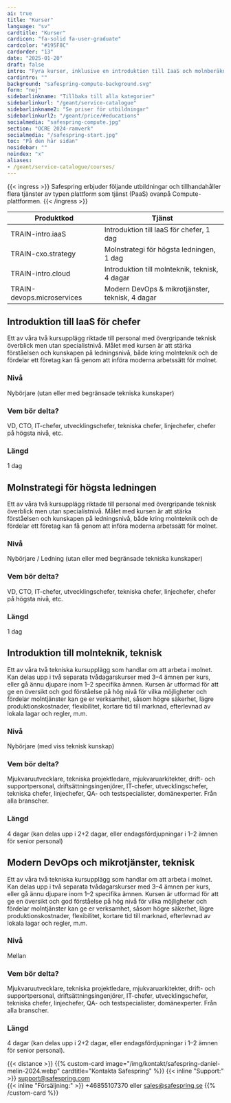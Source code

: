```yaml
---
ai: true
title: "Kurser"
language: "sv"
cardtitle: "Kurser"
cardicon: "fa-solid fa-user-graduate"
cardcolor: "#195F8C"
cardorder: "13"
date: "2025-01-20"
draft: false
intro: "Fyra kurser, inklusive en introduktion till IaaS och molnberäkning"
cardintro: ""
background: "safespring-compute-background.svg"
form: "nej"
sidebarlinkname: "Tillbaka till alla kategorier"
sidebarlinkurl: "/geant/service-catalogue"
sidebarlinkname2: "Se priser för utbildningar"
sidebarlinkurl2: "/geant/price/#educations"
socialmedia: "safespring-compute.jpg"
section: "OCRE 2024-ramverk"
socialmedia: "/safespring-start.jpg"
toc: "På den här sidan"
nosidebar: ""
noindex: "x"
aliases:
- /geant/service-catalogue/courses/
---
```

{{< ingress >}}
Safespring erbjuder följande utbildningar och tillhandahåller flera tjänster av typen plattform som tjänst (PaaS) ovanpå Compute-plattformen.
{{< /ingress >}}

| Produktkod                | Tjänst                                               |
| ------------------------- | ---------------------------------------------------- |
| TRAIN-intro.iaaS          | Introduktion till IaaS för chefer, 1 dag            |
| TRAIN-cxo.strategy        | Molnstrategi för högsta ledningen, 1 dag            |
| TRAIN-intro.cloud         | Introduktion till molnteknik, teknisk, 4 dagar      |
| TRAIN-devops.microservices| Modern DevOps & mikrotjänster, teknisk, 4 dagar     |

## Introduktion till IaaS för chefer

Ett av våra två kursupplägg riktade till personal med övergripande teknisk överblick men utan specialistnivå. Målet med kursen är att stärka förståelsen och kunskapen på ledningsnivå, både kring molnteknik och de fördelar ett företag kan få genom att införa moderna arbetssätt för molnet.

### Nivå

Nybörjare (utan eller med begränsade tekniska kunskaper)

### Vem bör delta?

VD, CTO, IT-chefer, utvecklingschefer, tekniska chefer, linjechefer, chefer på högsta nivå, etc.

### Längd

1 dag

## Molnstrategi för högsta ledningen

Ett av våra två kursupplägg riktade till personal med övergripande teknisk överblick men utan specialistnivå. Målet med kursen är att stärka förståelsen och kunskapen på ledningsnivå, både kring molnteknik och de fördelar ett företag kan få genom att införa moderna arbetssätt för molnet.

### Nivå

Nybörjare / Ledning (utan eller med begränsade tekniska kunskaper)

### Vem bör delta?

VD, CTO, IT-chefer, utvecklingschefer, tekniska chefer, linjechefer, chefer på högsta nivå, etc.

### Längd

1 dag

## Introduktion till molnteknik, teknisk

Ett av våra två tekniska kursupplägg som handlar om att arbeta i molnet. Kan delas upp i två separata tvådagarskurser med 3–4 ämnen per kurs, eller gå ännu djupare inom 1–2 specifika ämnen. Kursen är utformad för att ge en översikt och god förståelse på hög nivå för vilka möjligheter och fördelar molntjänster kan ge er verksamhet, såsom högre säkerhet, lägre produktionskostnader, flexibilitet, kortare tid till marknad, efterlevnad av lokala lagar och regler, m.m.

### Nivå

Nybörjare (med viss teknisk kunskap)

### Vem bör delta?

Mjukvaruutvecklare, tekniska projektledare, mjukvaruarkitekter, drift- och supportpersonal, driftsättningsingenjörer, IT-chefer, utvecklingschefer, tekniska chefer, linjechefer, QA- och testspecialister, domänexperter. Från alla branscher.

### Längd

4 dagar (kan delas upp i 2+2 dagar, eller endagsfördjupningar i 1–2 ämnen för senior personal)

## Modern DevOps och mikrotjänster, teknisk

Ett av våra två tekniska kursupplägg som handlar om att arbeta i molnet. Kan delas upp i två separata tvådagarskurser med 3–4 ämnen per kurs, eller gå ännu djupare inom 1–2 specifika ämnen. Kursen är utformad för att ge en översikt och god förståelse på hög nivå för vilka möjligheter och fördelar molntjänster kan ge er verksamhet, såsom högre säkerhet, lägre produktionskostnader, flexibilitet, kortare tid till marknad, efterlevnad av lokala lagar och regler, m.m.

### Nivå

Mellan

### Vem bör delta?

Mjukvaruutvecklare, tekniska projektledare, mjukvaruarkitekter, drift- och supportpersonal, driftsättningsingenjörer, IT-chefer, utvecklingschefer, tekniska chefer, linjechefer, QA- och testspecialister, domänexperter. Från alla branscher.

### Längd

4 dagar (kan delas upp i 2+2 dagar, eller endagsfördjupningar i 1–2 ämnen för senior personal).

{{< distance >}}
{{% custom-card image="/img/kontakt/safespring-daniel-melin-2024.webp" cardtitle="Kontakta Safespring" %}}
{{< inline "Support:" >}} support@safespring.com  
{{< inline "Försäljning:" >}} +46855107370 eller sales@safespring.se
{{% /custom-card %}}